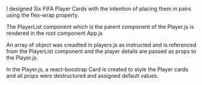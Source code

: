 I designed Six FIFA Player Cards with the intention of placing them in pairs using the flex-wrap property.

The PlayerList component which is the parent component of the Player.js is rendered in the root component App.js

An array of object was creadted in players.js as instructed and is referenced from the PlayerList component and the player details are passed as props to the Player.js.

In the Player.js, a react-boostrap Card is created to style the Player cards and all props were destructured and assigned default values.